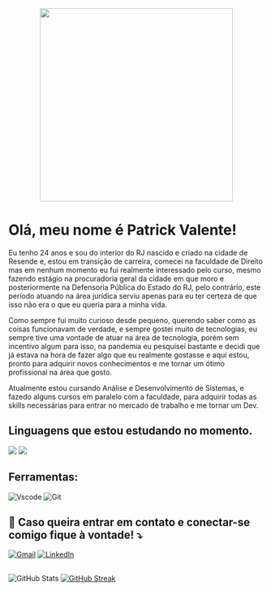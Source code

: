 <p align="center">
   <!-- <img height="350em" src="./.github/assets/cover_.png"/> -->
   <img height="380em" src="https://user-images.githubusercontent.com/70382532/138322189-2db8df52-9dcb-40a0-88a8-c365466bd33d.gif"/>
</p>



<p align="left"> 

# Olá, meu nome é <strong>Patrick Valente</strong>!

  Eu tenho 24 anos e sou do interior do RJ nascido e criado na cidade de Resende e, estou em transição de carreira, comecei na faculdade de Direito mas em nenhum momento eu fui realmente interessado pelo curso, mesmo fazendo estágio na procuradoria geral da cidade em que moro e posteriormente na Defensoria Pública do Estado do RJ, pelo contrário, este período atuando na área jurídica serviu apenas para eu ter certeza de que isso não era o que eu queria para a minha vida.

   Como sempre fui muito curioso desde pequeno, querendo saber como as coisas funcionavam de verdade, e sempre gostei muito de tecnologias, eu sempre tive uma vontade de atuar na área de tecnologia, porém sem incentivo algum para isso, na pandemia eu pesquisei bastante e decidi que já estava na hora de fazer algo que eu realmente gostasse e aqui estou, pronto para adquirir novos conhecimentos e me tornar um ótimo profissional na área que gosto.
   
 Atualmente estou cursando Análise e Desenvolvimento de Sistemas, e fazedo alguns cursos em paralelo com a faculdade, para adquirir todas as skills necessárias para entrar no mercado de trabalho e me tornar um Dev.
</p>

<p align="left">

  ## Linguagens que estou estudando no momento.

  <img src="https://img.shields.io/badge/HTML5-E34F26?style=for-the-badge&logo=html5&logoColor=white" />
  <img src="https://img.shields.io/badge/CSS3-1572B6?style=for-the-badge&logo=css3&logoColor=white" />
  <img scr="https://img.shields.io/badge/PHP-777BB4?style=for-the-badge&logo=php&logoColor=white" />
  <img scr="https://img.shields.io/badge/JavaScript-F7DF1E?style=for-the-badge&logo=javascript&logoColor=black" />
</p>

<p align="left">

 ## Ferramentas:

  ![Vscode](https://img.shields.io/badge/Vscode-007ACC?style=for-the-badge&logo=visual-studio-code&logoColor=white)
![Git](https://img.shields.io/badge/GIT-E44C30?style=for-the-badge&logo=git&logoColor=white)
</p>

<p align="left">

  ## 💌 Caso queira entrar em contato e conectar-se comigo fique à vontade! ⤵️
</p>

<p align="left">

  [![Gmail](https://img.shields.io/badge/Gmail-000?style=for-the-badge&logo=gmail&logoColor=red)](mailto:valente.patrick.dev@gmail.com)
  [![LinkedIn](https://img.shields.io/badge/LinkedIn-0077B5?style=for-the-badge&logo=linkedin&logoColor=white)](https://www.linkedin.com/in/patrick-valente-0b38831b0/)
</p>

<p align="left">

## 

![GitHub Stats](https://github-readme-stats.vercel.app/api?username=Valente-Patrick&theme=transparent&bg_color=000&border_color=30A3DC&show_icons=true&icon_color=30A3DC&title_color=E94D5F&text_color=FFF)
[![GitHub Streak](https://streak-stats.demolab.com/?user=Valente-Patrick&theme=bear&background=000&border=30A3DC&dates=FFF)](https://git.io/streak-stats)
>

